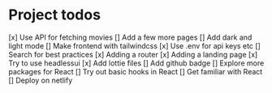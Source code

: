 # Project todos

[x] Use API for fetching movies
[] Add a few more pages
[] Add dark and light mode
[] Make frontend with tailwindcss
[x] Use .env for api keys etc
[] Search for best practices
[x] Adding a router
[x] Adding a landing page
[x] Try to use headlessui
[x] Add lottie files
[] Add github badge
[] Explore more packages for React
[] Try out basic hooks in React
[] Get familiar with React
[] Deploy on netlify